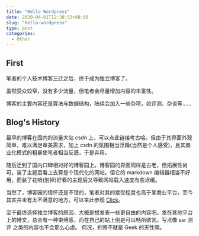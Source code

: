 ```yaml
---
title: "Hello Wordpress"
date: 2020-04-01T12:38:53+08:00
slug: "hello-wordpress"
type: post
categories:
  - Other
---
```


## First

笔者的个人技术博客三迁之后，终于成为独立博客了。

虽然受众较窄，没有多少流量，但笔者会尽量增加内容的丰富性。

博客的主要内容还是算法与数据结构，陆续会加入一些杂项，如评测、杂谈等……

## Blog's History

最早的博客在国内的流量大站 csdn 上，可以点此链接考古哈。但由于其界面外观简单，难以满足审美需求，加上 csdn 的氛围相当浮躁(当然是个人感受)，且其商业化模式的粗暴使笔者相当反感，于是弃用。

随后迁到了国内口碑相对好的博客园上。博客园的界面同样是古老，但拓展性尚可，装了主题后看上去算是个现代化的网站。但它的 markdown 编辑器相当不好用，而装了花哨(划掉)好看的主题后又导致网站载入速度有些迟缓。

当然了，博客园的情怀还是不错的，笔者对其的接受程度也高于某商业平台，至今其实并未有太不满意的地方。可以来此参观 [Click](https://www.cnblogs.com/Clouder-Blog/)。

至于最终选择独立博客的原因，大概是想发表一些更自由的内容吧。发在其他平台上的博文，总会有一种束缚感，而在自己的站上倒是可以畅所欲言。写点像 ssr 测评 之类的内容也不会那么心虚。
何况，折腾不就是 Geek 的天性嘛。